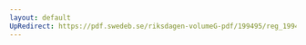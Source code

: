 ```yaml
---
layout: default
UpRedirect: https://pdf.swedeb.se/riksdagen-volumeG-pdf/199495/reg_199495/reg_199495_0272.pdf
---
```

